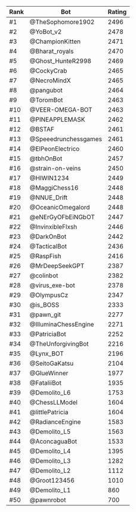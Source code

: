 Rank|Bot|Rating
---|---|---
#1|@TheSophomore1902|2496
#2|@YoBot_v2|2478
#3|@ChampionKitten|2471
#4|@Bharat_royals|2470
#5|@Ghost_HunteR2998|2469
#6|@CockyCrab|2465
#7|@NecroMindX|2465
#8|@pangubot|2464
#9|@ToromBot|2463
#10|@VEER-OMEGA-BOT|2463
#11|@PINEAPPLEMASK|2462
#12|@BSTAF|2461
#13|@Speeedrunchessgames|2461
#14|@ElPeonElectrico|2460
#15|@tbhOnBot|2457
#16|@strain-on-veins|2450
#17|@HIWIN1234|2449
#18|@MaggiChess16|2448
#19|@NNUE_Drift|2448
#20|@OceanicOmegalord|2448
#21|@eNErGyOFbEiNGbOT|2447
#22|@InvinxibleFlxsh|2446
#23|@DarkOnBot|2442
#24|@TacticalBot|2436
#25|@RaspFish|2416
#26|@MrDeepSeekGPT|2387
#27|@colinbot|2382
#28|@virus_exe-bot|2378
#29|@OlympusCz|2347
#30|@is_BOSS|2333
#31|@pawn_git|2277
#32|@IlluminaChessEngine|2271
#33|@PatriciaBot|2252
#34|@TheUnforgivingBot|2216
#35|@Lynx_BOT|2196
#36|@SeitoGaKatsu|2104
#37|@GlueWinner|1977
#38|@FataliiBot|1935
#39|@Demolito_L6|1753
#40|@ChessLLModel|1604
#41|@littlePatricia|1604
#42|@RadianceEngine|1583
#43|@Demolito_L5|1563
#44|@AconcaguaBot|1533
#45|@Demolito_L4|1395
#46|@Demolito_L3|1282
#47|@Demolito_L2|1112
#48|@Groot123456|1010
#49|@Demolito_L1|860
#50|@pawnrobot|700
